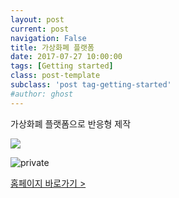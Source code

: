 ```yaml
---
layout: post
current: post
navigation: False
title: 가상화폐 플랫폼
date: 2017-07-27 10:00:00 
tags: [Getting started]
class: post-template
subclass: 'post tag-getting-started'
#author: ghost
---
```


가상화폐 플랫폼으로 
반응형 제작

<p><img src="/thgus900.github.io/assets/images/welcome.jpg" ></p>

<p><img src="https://casper.ghost.org/v1.0.0/images/private.png" alt="private"></p>

<div class="gobtn">
	<a href="http://demo.goodbit.co.kr/home/?mode=main">홈페이지 바로가기 > </a>
</div>

